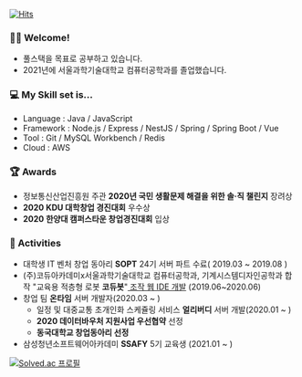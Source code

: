 [![Hits](https://hits.seeyoufarm.com/api/count/incr/badge.svg?url=https%3A%2F%2Fgithub.com%2Fjunguksim&count_bg=%2379C83D&title_bg=%23555555&icon=&icon_color=%23E7E7E7&title=hits&edge_flat=false)](https://hits.seeyoufarm.com)
### :man_artist: Welcome!

- 풀스택을 목표로 공부하고 있습니다.
- 2021년에 서울과학기술대학교 컴퓨터공학과를 졸업했습니다.

### :computer: My Skill set is...

- Language : Java / JavaScript
- Framework : Node.js / Express / NestJS / Spring / Spring Boot / Vue
- Tool : Git / MySQL Workbench / Redis
- Cloud : AWS

### :trophy: Awards

- 정보통신산업진흥원 주관 **2020년 국민 생활문제 해결을 위한 솔‧직 챌린지** 장려상
- **2020 KDU 대학창업 경진대회** 우수상
- **2020 한양대 캠퍼스타운 창업경진대회** 입상

### :art: Activities

- 대학생 IT 벤처 창업 동아리 **SOPT** 24기 서버 파트 수료( 2019.03 ~ 2019.08 )
- (주)코듀아카데미x서울과학기술대학교 컴퓨터공학과, 기계시스템디자인공학과 합작 "교육용 적층형 로봇 **코듀봇**"<a href="https://www.codubot.com" target="_blank"> 조작 웹 IDE 개발</a> (2019.06~2020.06)
- 창업 팀 **온타임** 서버 개발자(2020.03 ~ )
  - 일정 및 대중교통 초개인화 스케쥴링 서비스 **얼리버디** 서버 개발(2020.01 ~ )
  - **2020 데이터바우처 지원사업 우선협약** 선정
  - **동국대학교 창업동아리 선정**
- 삼성청년소프트웨어아카데미 **SSAFY** 5기 교육생 (2021.01 ~ )


[![Solved.ac
프로필](http://mazassumnida.wtf/api/generate_badge?boj=simju1001)](https://solved.ac/simju1001)

